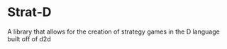 # Strat-D
A library that allows for the creation of strategy games in the D language built off of d2d
